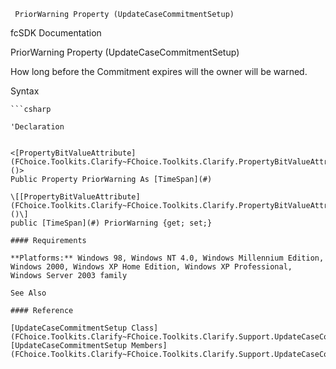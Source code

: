 ﻿     PriorWarning Property (UpdateCaseCommitmentSetup)                                                   

fcSDK Documentation

PriorWarning Property (UpdateCaseCommitmentSetup)

How long before the Commitment expires will the owner will be warned.

Syntax

```vbnet
```csharp

'Declaration
 

<[PropertyBitValueAttribute](FChoice.Toolkits.Clarify~FChoice.Toolkits.Clarify.PropertyBitValueAttribute.md)()>
Public Property PriorWarning As [TimeSpan](#)

\[[PropertyBitValueAttribute](FChoice.Toolkits.Clarify~FChoice.Toolkits.Clarify.PropertyBitValueAttribute.md)()\]
public [TimeSpan](#) PriorWarning {get; set;}

#### Requirements

**Platforms:** Windows 98, Windows NT 4.0, Windows Millennium Edition, Windows 2000, Windows XP Home Edition, Windows XP Professional, Windows Server 2003 family

See Also

#### Reference

[UpdateCaseCommitmentSetup Class](FChoice.Toolkits.Clarify~FChoice.Toolkits.Clarify.Support.UpdateCaseCommitmentSetup.md)  
[UpdateCaseCommitmentSetup Members](FChoice.Toolkits.Clarify~FChoice.Toolkits.Clarify.Support.UpdateCaseCommitmentSetup_members.md)